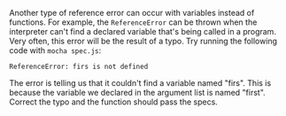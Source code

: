 Another type of reference error can occur with variables instead of functions. For example, the `ReferenceError` can be thrown when the interpreter can't find a declared variable that's being called in a program. Very often, this error will be the result of a typo. Try running the following code with `mocha spec.js`:

```
ReferenceError: firs is not defined
```

The error is telling us that it couldn't find a variable named "firs". This is because the variable we declared in the argument list is named "first". Correct the typo and the function should pass the specs.